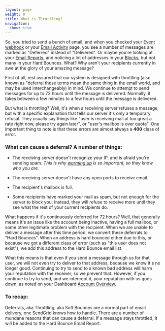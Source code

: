 ```yaml
---
layout: page
weight: 0
title: What is Throttling?
navigation:
  show: true
---
```


So, you tried to send a bunch of email, and when you checked your [Event webhook]({{root_url}}/API_Reference/Webhooks/event.html) or your [Email Activity]({{root_url}}/Delivery_Metrics/email_activity.html) page, you see a number of messages are marked as "Deferred" instead of "Delivered". Or maybe you're looking at your [Email Reports]({{root_url}}/Delivery_Metrics/email_reports.html), and noticing a lot of addresses in your [Blocks](http://sendgrid.com/blocks), but not many in your Hard Bounces. What? Why aren't your recipients currently in awe at the glory of your amazing message?

First of all, rest assured that our system is designed with throttling (also known as "deferral these terms mean the same thing in the email world, and may be used interchangeably) in mind. We continue to attempt to send messages for up to 72 hours until the message is delivered. Normally, it takes between a few minutes to a few hours until the message is delivered.

But what is throttling? Well, it's when a receiving server refuses a message, but with a specific explanation that tells our server it's only a temporary refusal. They usually say things like "user is receiving mail at too great a rate right now, please try again later", or "user's mailbox is over quota". One important thing to note is that these errors are almost always a **400** class of error.

### What can cause a deferral? A number of things:

-   The receiving server doesn't recognize your IP, and is afraid you're sending spam. *This is why [warming up]({{root_url}}/User_Guide/warming_up.html) is so important, so they know who you are.*

-   The receiving server doesn't have any open ports to receive email.

-   The recipient's mailbox is full.

-   Some recipients have marked your mail as spam, but not enough for the server to block you. Instead, they will refuse to receive more until they see what the rest of your current recipients do.

What happens if it's continuously deferred for 72 hours? Well, that generally means it's an issue like the account being inactive, having a full mailbox, or some other legitimate problem with the recipient. When we are unable to deliver a message after this time period, we convert these deferrals to "Hard Bounces". When an address is hard bounced either due to this, or because we got a different class of error (such as "this user does not exist"), we add this address to the Hard Bounce email list.

What this means is that even if you send a message through us for that user, we will not even try to deliver to that address, because we know it's no longer good. Continuing to try to send to a known bad address will harm your reputation with the receiver, so we prevent that. However, if you continue to try to send, and we intercept it, your reputation with us goes down, as noted on your Dashboard [Account Overview](http://sendgrid.com/account/overview).

### To recap:

Deferrals, aka Throttling, aka Soft Bounces are a normal part of email delivery, one SendGrid knows how to handle. There are a number of mundane reasons that can cause a deferral. If a message stays throttled, it will be added to the Hard Bounce Email Report.
